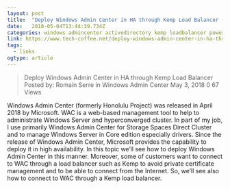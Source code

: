 ```yaml
---
layout: post 
title:  "Deploy Windows Admin Center in HA through Kemp Load Balancer -" 
date:   2018-05-04T13:44:39.734Z 
categories: windows admincenter activedirectory kemp loadbalancer powershell
link: https://www.tech-coffee.net/deploy-windows-admin-center-in-ha-through-kemp-load-balancer/ 
tags:
  - links
ogtype: article 
---
```


> Deploy Windows Admin Center in HA through Kemp Load Balancer
Posted by: Romain Serre  in Windows Admin Center May 3, 2018	0 67 Views

Windows Admin Center (formerly Honolulu Project) was released in April 2018 by Microsoft. WAC is a web-based management tool to help to administrate Windows Server and hyperconverged cluster. In part of my job, I use primarily Windows Admin Center for Storage Spaces Direct Cluster and to manage Windows Server in Core edition especially drivers. Since the release of Windows Admin Center, Microsoft provides the capability to deploy it in high availability. In this topic we’ll see how to deploy Windows Admin Center in this manner. Moreover, some of customers want to connect to WAC through a load balancer such as Kemp to avoid private certificate management and to be able to connect from the Internet. So, we’ll see also how to connect to WAC through a Kemp load balancer.